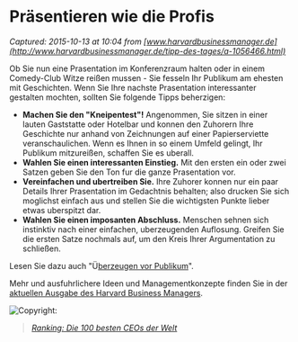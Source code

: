 # Präsentieren wie die Profis

_Captured: 2015-10-13 at 10:04 from [www.harvardbusinessmanager.de](http://www.harvardbusinessmanager.de/tipp-des-tages/a-1056466.html)_

Ob Sie nun eine Prasentation im Konferenzraum halten oder in einem Comedy-Club Witze reißen mussen - Sie fesseln Ihr Publikum am ehesten mit Geschichten. Wenn Sie Ihre nachste Prasentation interessanter gestalten mochten, sollten Sie folgende Tipps beherzigen:

  * **Machen Sie den "Kneipentest"!** Angenommen, Sie sitzen in einer lauten Gaststatte oder Hotelbar und konnen den Zuhorern Ihre Geschichte nur anhand von Zeichnungen auf einer Papierserviette veranschaulichen. Wenn es Ihnen in so einem Umfeld gelingt, Ihr Publikum mitzureißen, schaffen Sie es uberall.
  * **Wahlen Sie einen interessanten Einstieg.** Mit den ersten ein oder zwei Satzen geben Sie den Ton fur die ganze Prasentation vor.
  * **Vereinfachen und ubertreiben Sie.** Ihre Zuhorer konnen nur ein paar Details Ihrer Prasentation im Gedachtnis behalten; also drucken Sie sich moglichst einfach aus und stellen Sie die wichtigsten Punkte lieber etwas uberspitzt dar.
  * **Wahlen Sie einen imposanten Abschluss.** Menschen sehnen sich instinktiv nach einer einfachen, uberzeugenden Auflosung. Greifen Sie die ersten Satze nochmals auf, um den Kreis Ihrer Argumentation zu schließen.

Lesen Sie dazu auch "Ü[berzeugen vor Publikum](http://www.harvardbusinessmanager.de/extra/artikel/ueberzeugend-praesentieren-a-1050312.html#utm_source=hbmo#utm_medium=seeger-20151013-ted#utm_campaign=leseprobe-mmt)".

Mehr und ausfuhrlichere Ideen und Managementkonzepte finden Sie in der [aktuellen Ausgabe des Harvard Business Managers](http://www.harvardbusinessmanager.de/heft).

![Copyright:](http://www.harvardbusinessmanager.de/images/image-906564-hbm_thumbflex-xnjx.jpg)

> _[Ranking: Die 100 besten CEOs der Welt](http://www.harvardbusinessmanager.de/blogs/die-100-besten-ceos-der-welt-a-1056743.html)_
